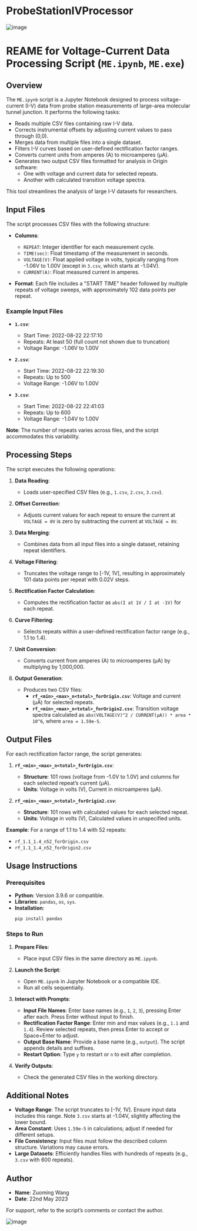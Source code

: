 # ProbeStationIVProcessor
![image](https://github.com/user-attachments/assets/ac288e31-5c6b-4cf0-adb7-8cdb18ad00ce)
# REAME for Voltage-Current Data Processing Script (`ME.ipynb`, `ME.exe`) 


## Overview

The `ME.ipynb` script is a Jupyter Notebook designed to process voltage-current (I-V) data from probe station measurements of large-area molecular tunnel junction. It performs the following tasks:

- Reads multiple CSV files containing raw I-V data.
- Corrects instrumental offsets by adjusting current values to pass through (0,0).
- Merges data from multiple files into a single dataset.
- Filters I-V curves based on user-defined rectification factor ranges.
- Converts current units from amperes (A) to microamperes (µA).
- Generates two output CSV files formatted for analysis in Origin software:
  - One with voltage and current data for selected repeats.
  - Another with calculated transition voltage spectra.

This tool streamlines the analysis of large I-V datasets for researchers.

## Input Files

The script processes CSV files with the following structure:

- **Columns**:
  - `REPEAT`: Integer identifier for each measurement cycle.
  - `TIME(sec)`: Float timestamp of the measurement in seconds.
  - `VOLTAGE(V)`: Float applied voltage in volts, typically ranging from -1.06V to 1.00V (except in `3.csv`, which starts at -1.04V).
  - `CURRENT(A)`: Float measured current in amperes.

- **Format**: Each file includes a "START TIME" header followed by multiple repeats of voltage sweeps, with approximately 102 data points per repeat.

### Example Input Files

- **`1.csv`**:
  - Start Time: 2022-08-22 22:17:10
  - Repeats: At least 50 (full count not shown due to truncation)
  - Voltage Range: -1.06V to 1.00V

- **`2.csv`**:
  - Start Time: 2022-08-22 22:19:30
  - Repeats: Up to 500
  - Voltage Range: -1.06V to 1.00V

- **`3.csv`**:
  - Start Time: 2022-08-22 22:41:03
  - Repeats: Up to 600
  - Voltage Range: -1.04V to 1.00V

**Note**: The number of repeats varies across files, and the script accommodates this variability.

## Processing Steps

The script executes the following operations:

1. **Data Reading**:
   - Loads user-specified CSV files (e.g., `1.csv`, `2.csv`, `3.csv`).

2. **Offset Correction**:
   - Adjusts current values for each repeat to ensure the current at `VOLTAGE = 0V` is zero by subtracting the current at `VOLTAGE = 0V`.

3. **Data Merging**:
   - Combines data from all input files into a single dataset, retaining repeat identifiers.

4. **Voltage Filtering**:
   - Truncates the voltage range to [-1V, 1V], resulting in approximately 101 data points per repeat with 0.02V steps.

5. **Rectification Factor Calculation**:
   - Computes the rectification factor as `abs(I at 1V / I at -1V)` for each repeat.

6. **Curve Filtering**:
   - Selects repeats within a user-defined rectification factor range (e.g., 1.1 to 1.4).

7. **Unit Conversion**:
   - Converts current from amperes (A) to microamperes (µA) by multiplying by 1,000,000.

8. **Output Generation**:
   - Produces two CSV files:
     - **`rf_<min>_<max>_n<total>_forOrigin.csv`**: Voltage and current (µA) for selected repeats.
     - **`rf_<min>_<max>_n<total>_forOrigin2.csv`**: Transition voltage spectra calculated as `abs(VOLTAGE(V)^2 / CURRENT(µA)) * area * 10^6`, where `area = 1.59e-5`.

## Output Files

For each rectification factor range, the script generates:

1. **`rf_<min>_<max>_n<total>_forOrigin.csv`**:
   - **Structure**: 101 rows (voltage from -1.0V to 1.0V) and columns for each selected repeat’s current (µA).
   - **Units**: Voltage in volts (V), Current in microamperes (µA).

2. **`rf_<min>_<max>_n<total>_forOrigin2.csv`**:
   - **Structure**: 101 rows with calculated values for each selected repeat.
   - **Units**: Voltage in volts (V), Calculated values in unspecified units.

**Example**: For a range of 1.1 to 1.4 with 52 repeats:
- `rf_1.1_1.4_n52_forOrigin.csv`
- `rf_1.1_1.4_n52_forOrigin2.csv`

## Usage Instructions

### Prerequisites
- **Python**: Version 3.9.6 or compatible.
- **Libraries**: `pandas`, `os`, `sys`.
- **Installation**:
  ```bash
  pip install pandas
  ```

### Steps to Run
1. **Prepare Files**:
   - Place input CSV files in the same directory as `ME.ipynb`.

2. **Launch the Script**:
   - Open `ME.ipynb` in Jupyter Notebook or a compatible IDE.
   - Run all cells sequentially.

3. **Interact with Prompts**:
   - **Input File Names**: Enter base names (e.g., `1`, `2`, `3`), pressing Enter after each. Press Enter without input to finish.
   - **Rectification Factor Range**: Enter min and max values (e.g., `1.1` and `1.4`). Review selected repeats, then press Enter to accept or Space+Enter to adjust.
   - **Output Base Name**: Provide a base name (e.g., `output`). The script appends details and suffixes.
   - **Restart Option**: Type `y` to restart or `n` to exit after completion.

4. **Verify Outputs**:
   - Check the generated CSV files in the working directory.

## Additional Notes

- **Voltage Range**: The script truncates to [-1V, 1V]. Ensure input data includes this range. Note `3.csv` starts at -1.04V, slightly affecting the lower bound.
- **Area Constant**: Uses `1.59e-5` in calculations; adjust if needed for different setups.
- **File Consistency**: Input files must follow the described column structure. Variations may cause errors.
- **Large Datasets**: Efficiently handles files with hundreds of repeats (e.g., `3.csv` with 600 repeats).

## Author
- **Name**: Zuoming Wang
- **Date**: 22nd May 2023

For support, refer to the script’s comments or contact the author.

![image](https://github.com/user-attachments/assets/71e1a38e-4334-4f99-be77-e265d8a16511)
